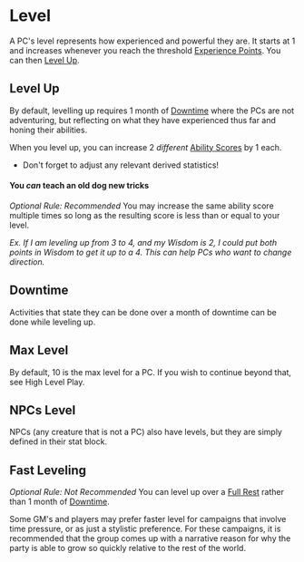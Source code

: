 # Level
A PC's level represents how experienced and powerful they are. It starts at 1 and increases whenever you reach the threshold [Experience Points](Experience%20Points.md). You can then [Level Up](Level.md#Level%20Up).
## Level Up
By default, levelling up requires 1 month of [Downtime](Level.md#Downtime) where the PCs are not adventuring, but reflecting on what they have experienced thus far and honing their abilities.

When you level up, you can increase 2 *different* [Ability Scores](../Chosen%20Statistics/Ability%20Scores.md) by 1 each.
- Don't forget to adjust any relevant derived statistics!
#### You *can* teach an old dog new tricks
*Optional Rule: Recommended*
You may increase the same ability score multiple times so long as the resulting score is less than or equal to your level.

*Ex. If I am leveling up from 3 to 4, and my Wisdom is 2, I could put both points in Wisdom to get it up to a 4. This can help PCs who want to change direction.*
## Downtime
Activities that state they can be done over a month of downtime can be done while leveling up. 
## Max Level
By default, 10 is the max level for a PC. If you wish to continue beyond that, see High Level Play.
## NPCs Level
NPCs (any creature that is not a PC) also have levels, but they are simply defined in their stat block.
## Fast Leveling
*Optional Rule: Not Recommended*
You can level up over a [Full Rest](../../Game%20Procedures/Resting.md#Full%20Rest) rather than 1 month of [Downtime](Level.md#Downtime).

Some GM's and players may prefer faster level for campaigns that involve time pressure, or as just a stylistic preference. For these campaigns, it is recommended that the group comes up with a narrative reason for why the party is able to grow so quickly relative to the rest of the world.